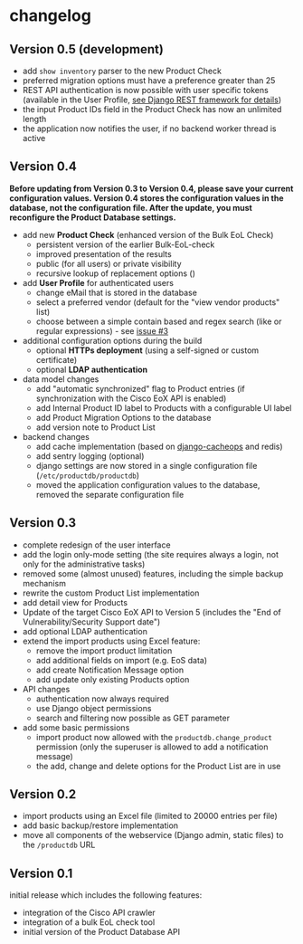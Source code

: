 # changelog

## Version 0.5 (development)

* add ```show inventory``` parser to the new Product Check
* preferred migration options must have a preference greater than 25
* REST API authentication is now possible with user specific tokens (available in the User Profile, 
[see Django REST framework for details](http://www.django-rest-framework.org/api-guide/authentication/#tokenauthentication)) 
* the input Product IDs field in the Product Check has now an unlimited length
* the application now notifies the user, if no backend worker thread is active

## Version 0.4

**Before updating from Version 0.3 to Version 0.4, please save your current configuration values. Version 0.4 
stores the configuration values in the database, not the configuration file. After the update, you must reconfigure 
the Product Database settings.**

* add new **Product Check** (enhanced version of the Bulk EoL Check)
  * persistent version of the earlier Bulk-EoL-check
  * improved presentation of the results
  * public (for all users) or private visibility
  * recursive lookup of replacement options ()
* add **User Profile** for authenticated users
  * change eMail that is stored in the database
  * select a preferred vendor (default for the "view vendor products" list)
  * choose between a simple contain based and regex search (like or regular expressions) - see [issue #3](https://github.com/hoelsner/product-database/issues/3)
* additional configuration options during the build
  * optional **HTTPs deployment** (using a self-signed or custom certificate)
  * optional **LDAP authentication**
* data model changes
  * add "automatic synchronized" flag to Product entries (if synchronization with the Cisco EoX API is enabled)
  * add Internal Product ID label to Products with a configurable UI label
  * add Product Migration Options to the database
  * add version note to Product List
* backend changes
  * add cache implementation (based on [django-cacheops](https://github.com/Suor/django-cacheops) and redis)
  * add sentry logging (optional)
  * django settings are now stored in a single configuration file (```/etc/productdb/productdb```)
  * moved the application configuration values to the database, removed the separate configuration file

## Version 0.3

* complete redesign of the user interface
* add the login only-mode setting (the site requires always a login, not only for the administrative tasks)
* removed some (almost unused) features, including the simple backup mechanism
* rewrite the custom Product List implementation
* add detail view for Products
* Update of the target Cisco EoX API to Version 5 (includes the "End of Vulnerability/Security Support date")
* add optional LDAP authentication
* extend the import products using Excel feature:
  * remove the import product limitation
  * add additional fields on import (e.g. EoS data)
  * add create Notification Message option
  * add update only existing Products option
* API changes
  * authentication now always required
  * use Django object permissions
  * search and filtering now possible as GET parameter
* add some basic permissions
  * import product now allowed with the `productdb.change_product` permission (only the superuser is allowed to add a notification message)
  * the add, change and delete options for the Product List are in use

## Version 0.2

* import products using an Excel file (limited to 20000 entries per file)
* add basic backup/restore implementation
* move all components of the webservice (Django admin, static files) to the `/productdb` URL

## Version 0.1

initial release which includes the following features:

* integration of the Cisco API crawler
* integration of a bulk EoL check tool
* initial version of the Product Database API

